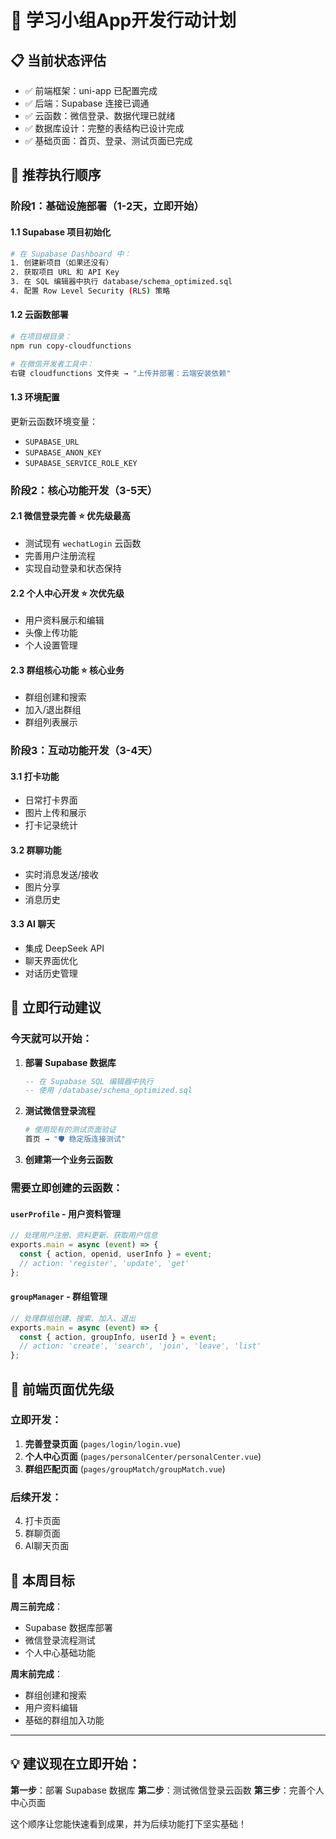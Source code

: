 # 🚀 学习小组App开发行动计划

## 📋 当前状态评估
- ✅ 前端框架：uni-app 已配置完成
- ✅ 后端：Supabase 连接已调通
- ✅ 云函数：微信登录、数据代理已就绪
- ✅ 数据库设计：完整的表结构已设计完成
- ✅ 基础页面：首页、登录、测试页面已完成

## 🎯 推荐执行顺序

### 阶段1：基础设施部署（1-2天，立即开始）

#### 1.1 Supabase 项目初始化
```bash
# 在 Supabase Dashboard 中：
1. 创建新项目（如果还没有）
2. 获取项目 URL 和 API Key
3. 在 SQL 编辑器中执行 database/schema_optimized.sql
4. 配置 Row Level Security (RLS) 策略
```

#### 1.2 云函数部署
```bash
# 在项目根目录：
npm run copy-cloudfunctions

# 在微信开发者工具中：
右键 cloudfunctions 文件夹 → "上传并部署：云端安装依赖"
```

#### 1.3 环境配置
更新云函数环境变量：
- `SUPABASE_URL`
- `SUPABASE_ANON_KEY` 
- `SUPABASE_SERVICE_ROLE_KEY`

### 阶段2：核心功能开发（3-5天）

#### 2.1 微信登录完善 ⭐ 优先级最高
- 测试现有 `wechatLogin` 云函数
- 完善用户注册流程
- 实现自动登录和状态保持

#### 2.2 个人中心开发 ⭐ 次优先级
- 用户资料展示和编辑
- 头像上传功能
- 个人设置管理

#### 2.3 群组核心功能 ⭐ 核心业务
- 群组创建和搜索
- 加入/退出群组
- 群组列表展示

### 阶段3：互动功能开发（3-4天）

#### 3.1 打卡功能
- 日常打卡界面
- 图片上传和展示
- 打卡记录统计

#### 3.2 群聊功能
- 实时消息发送/接收
- 图片分享
- 消息历史

#### 3.3 AI 聊天
- 集成 DeepSeek API
- 聊天界面优化
- 对话历史管理

## 🔧 立即行动建议

### 今天就可以开始：

1. **部署 Supabase 数据库**
   ```sql
   -- 在 Supabase SQL 编辑器中执行
   -- 使用 /database/schema_optimized.sql
   ```

2. **测试微信登录流程**
   ```bash
   # 使用现有的测试页面验证
   首页 → "🛡️ 稳定版连接测试"
   ```

3. **创建第一个业务云函数**

### 需要立即创建的云函数：

#### `userProfile` - 用户资料管理
```javascript
// 处理用户注册、资料更新、获取用户信息
exports.main = async (event) => {
  const { action, openid, userInfo } = event;
  // action: 'register', 'update', 'get'
};
```

#### `groupManager` - 群组管理  
```javascript
// 处理群组创建、搜索、加入、退出
exports.main = async (event) => {
  const { action, groupInfo, userId } = event;
  // action: 'create', 'search', 'join', 'leave', 'list'
};
```

## 📱 前端页面优先级

### 立即开发：
1. **完善登录页面** (`pages/login/login.vue`)
2. **个人中心页面** (`pages/personalCenter/personalCenter.vue`)
3. **群组匹配页面** (`pages/groupMatch/groupMatch.vue`)

### 后续开发：
4. 打卡页面
5. 群聊页面  
6. AI聊天页面

## 🎪 本周目标

**周三前完成**：
- Supabase 数据库部署
- 微信登录流程测试
- 个人中心基础功能

**周末前完成**：
- 群组创建和搜索
- 用户资料编辑
- 基础的群组加入功能

---

## 💡 建议现在立即开始：

**第一步**：部署 Supabase 数据库
**第二步**：测试微信登录云函数
**第三步**：完善个人中心页面

这个顺序让您能快速看到成果，并为后续功能打下坚实基础！
